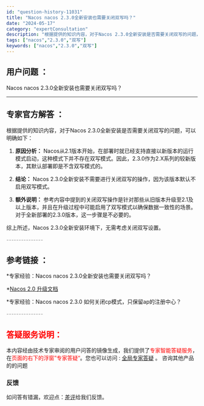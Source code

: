 ```yaml
---
id: "question-history-11031"
title: "Nacos nacos 2.3.0全新安装也需要关闭双写吗？"
date: "2024-05-17"
category: "expertConsultation"
description: "根据提供的知识内容，对于Nacos 2.3.0全新安装是否需要关闭双写的问题，可以明确如下：1. **原因分析：**   Nacos从2.1版本开始，在部署时就已经支持直接以新版本的运行模式启动，这种模式下并不存在双写模式。因此，2.3.0作为2.X系列的较新版本，其默认部署即是不含双写模式的。2."
tags: ["nacos","2.3.0","双写"]
keywords: ["nacos","2.3.0","双写"]
---
```


## 用户问题 ： 
 Nacos nacos 2.3.0全新安装也需要关闭双写吗？  

---------------
## 专家官方解答 ：

根据提供的知识内容，对于Nacos 2.3.0全新安装是否需要关闭双写的问题，可以明确如下：

1. **原因分析：**
   Nacos从2.1版本开始，在部署时就已经支持直接以新版本的运行模式启动，这种模式下并不存在双写模式。因此，2.3.0作为2.X系列的较新版本，其默认部署即是不含双写模式的。

2. **结论：**
   Nacos 2.3.0全新安装不需要进行关闭双写的操作，因为该版本默认不启用双写模式。

3. **额外说明：**
   参考内容中提到的关闭双写操作是针对那些从旧版本升级至2.1及以上版本，并且在升级过程中可能启用了双写模式以确保数据一致性的场景。对于全新部署的2.3.0版本，这一步骤是不必要的。

综上所述，Nacos 2.3.0全新安装环境下，无需考虑关闭双写设置。


<font color="#949494">---------------</font> 


## 参考链接 ：

*专家经验：Nacos nacos 2.3.0全新安装也需要关闭双写吗？ 
 
 *[Nacos 2.0 升级文档](https://nacos.io/docs/latest/upgrading/200-upgrading)
 
 *专家经验：Nacos nacos 2.3.0 如何关闭cp模式，只保留ap的注册中心？ 


 <font color="#949494">---------------</font> 
 


## <font color="#FF0000">答疑服务说明：</font> 

本内容经由技术专家审阅的用户问答的镜像生成，我们提供了<font color="#FF0000">专家智能答疑服务</font>，在<font color="#FF0000">页面的右下的浮窗”专家答疑“</font>。您也可以访问 : [全局专家答疑](https://answer.opensource.alibaba.com/docs/intro) 。 咨询其他产品的的问题

### 反馈
如问答有错漏，欢迎点：[差评](https://ai.nacos.io/user/feedbackByEnhancerGradePOJOID?enhancerGradePOJOId=13720)给我们反馈。
